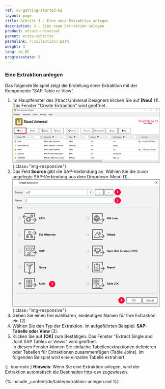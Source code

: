```yaml
---
ref: xu-getting-started-02
layout: page
title: Schritt 3 - Eine neue Extraktion anlegen
description: 3 - Eine neue Extraktion anlegen
product: xtract-universal
parent: erste-schritte
permalink: /:collection/:path
weight: 3
lang: de_DE
progressstate: 5
---
```


### Eine Extraktion anlegen
Das folgende Beispiel zeigt die Erstellung einer Extraktion mit der Komponente "SAP Table or View".
1. Im Hauptfenster des Xtract Universal Designers klicken Sie auf **[Neu]** (1).
Das Fenster "Create Extraction" wird geöffnet. 
![Create-New-Table-Extraction](/img/content/xu/xu-intro.png){:class="img-responsive"}
2. Das Feld **Source** gibt die SAP-Verbindung an. Wählen Sie die zuvor angelegte SAP-Verbindung aus dem Dropdown-Menü (1).
![Table_or_View](/img/content/table/table_new_extraction.png){:class="img-responsive"}
3. Geben Sie einen frei wählbaren, eindeutigen Namen für Ihre Extraktion ein (2).
4. Wählen Sie den Typ der Extraktion. Im aufgeführten Beispiel: **SAP-Tabelle oder View** (3). <br>
5. Klicken Sie auf **[OK]** zum Bestätigen.
Das Fenster "Extract Single and Joint SAP Tables or Views" wird geöffnet. <br>
In diesem Fenster können Sie einfache Tabellenextraktionen definieren oder Tabellen für Extraktionen zusammenfügen (Table Joins). Im folgenden Beispiel wird eine einzelne Tabelle extrahiert.

{: .box-note }
**Hinweis:** Wenn Sie eine Extraktion anlegen, wird der Extraktion automatisch die Destination [http-csv](../destinationen/csv-via-http) zugewiesen. 

{% include _content/de/table/extraktion-anlegen.md  %}